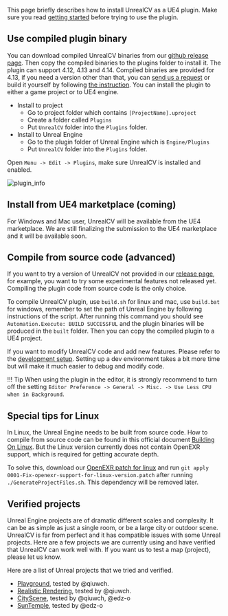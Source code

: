 <!-- Make this page shorter -->

This page briefly describes how to install UnrealCV as a UE4 plugin. Make sure you read [getting started](/getting-started.md) before trying to use the plugin.

## Use compiled plugin binary

You can download compiled UnrealCV binaries from our [github release page](https://github.com/unrealcv/unrealcv/releases). Then copy the compiled binaries to the plugins folder to install it. The plugin can support 4.12, 4.13 and 4.14. Compiled binaries are provided for 4.13, if you need a version other than that, you can [send us a request](/contact.md) or build it yourself by following [the instruction](#compile-from-source-code-advanced). You can install the plugin to either a game project or to UE4 engine.

- Install to project     
    - Go to project folder which contains `[ProjectName].uproject`
    - Create a folder called `Plugins`
    - Put `UnrealCV` folder into the `Plugins` folder.
- Install to Unreal Engine
    - Go to the plugin folder of Unreal Engine which is `Engine/Plugins`
    - Put `UnrealCV` folder into the `Plugins` folder.

Open `Menu -> Edit -> Plugins`, make sure UnrealCV is installed and enabled.

![plugin_info](/images/plugin.png)

## Install from UE4 marketplace (coming)

   For Windows and Mac user, UnrealCV will be available from the UE4 marketplace. We are still finalizing the submission to the UE4 marketplace and it will be available soon.


## Compile from source code (advanced)

If you want to try a version of UnrealCV not provided in our [release page](https://github.com/unrealcv/unrealcv/releases), for example, you want to try some experimental features not released yet. Compiling the plugin code from source code is the only choice.

To compile UnrealCV plugin, use `build.sh` for linux and mac, use `build.bat` for windows, remember to set the path of Unreal Engine by following instructions of the script. After running this command you should see `Automation.Execute: BUILD SUCCESSFUL` and the plugin binaries will be produced in the `built` folder. Then you can copy the compiled plugin to a UE4 project.

If you want to modify UnrealCV code and add new features. Please refer to the [development setup](/plugin/dev.md). Setting up a dev environment takes a bit more time but will make it much easier to debug and modify code.

!!! Tip
    When using the plugin in the editor, it is strongly recommend to turn off the setting `Editor Preference -> General -> Misc. -> Use Less CPU when in Background`.

## Special tips for Linux

In Linux, the Unreal Engine needs to be built from source code. How to compile from source code can be found in this official document [Building On Linux](https://wiki.unrealengine.com/Building_On_Linux). But the Linux version currently does not contain OpenEXR support, which is required for getting accurate depth.

To solve this, download our [OpenEXR patch for linux](https://unrealcv.github.io/files/0001-Fix-openexr-support-for-linux-version.patch) and run `git apply 0001-Fix-openexr-support-for-linux-version.patch` after running `./GenerateProjectFiles.sh`. This dependency will be removed later.

## Verified projects

Unreal Engine projects are of dramatic different scales and complexity. It can be as simple as just a single room, or be a large city or outdoor scene. UnrealCV is far from perfect and it has compatible issues with some Unreal projects. Here are a few projects we are currently using and have verified that UnrealCV can work well with. If you want us to test a map \(project\), please let us know.

Here are a list of Unreal projects that we tried and verified.

* [Playground](), tested by @qiuwch.
* [Realistic Rendering](), tested by @qiuwch.
* [CityScene](), tested by @qiuwch, @edz-o
* [SunTemple](), tested by @edz-o
